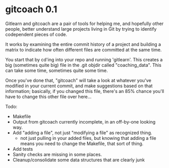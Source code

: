 gitcoach 0.1
============

Gitlearn and gitcoach are a pair of tools for helping me, and hopefully 
other people, better understand large projects living in Git by trying
to identify codependent pieces of code.  

It works by examining the entire commit history of a project and building a
matrix to indicate how often different files are committed at the same time.

You start that by cd'ing into your repo and running 'gitlearn'. This creates
a big (sometimes quite big) file in the .git objdir called "coaching_data".
This can take some time, sometimes quite some time. 

Once you've done that, "gitcoach" will take a look at whatever you've modified
in your current commit, and make suggestions based on that information; basically,
if you changed this file, there's an 85% chance you'll have to change this other
file over here... 


Todo:

- Makefile
- Output from gitcoach currently incomplete, in an off-by-one looking way.
- Add "adding a file", not just "modifying a file" as recognized thing.
    - not just pulling in your added files, but knowing that adding a
      file means you need to change the Makefile, that sort of thing.
- Add tests
- Sanity checks are missing in some places.
- Cleanup/consolidate some data structures that are clearly junk


